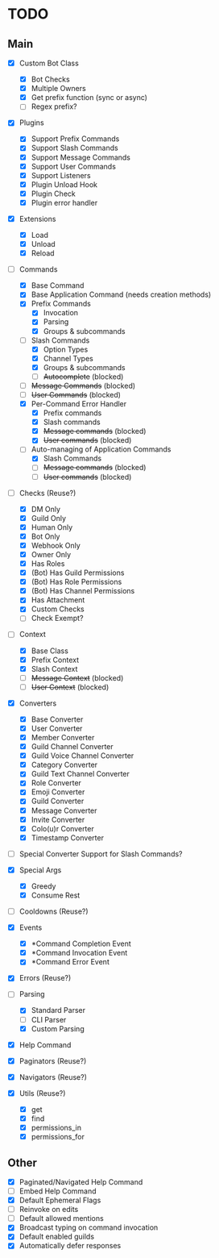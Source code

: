 # TODO

## Main

- [x] Custom Bot Class
  - [x] Bot Checks
  - [x] Multiple Owners
  - [x] Get prefix function (sync or async)
  - [ ] Regex prefix?

- [x] Plugins
  - [x] Support Prefix Commands
  - [x] Support Slash Commands
  - [x] Support Message Commands
  - [x] Support User Commands
  - [x] Support Listeners
  - [x] Plugin Unload Hook
  - [x] Plugin Check
  - [x] Plugin error handler

- [x] Extensions
  - [x] Load
  - [x] Unload
  - [x] Reload

- [ ] Commands
  - [x] Base Command
  - [x] Base Application Command (needs creation methods)
  - [x] Prefix Commands
    - [x] Invocation
    - [x] Parsing
    - [x] Groups & subcommands
  - [ ] Slash Commands
    - [x] Option Types
    - [x] Channel Types
    - [x] Groups & subcommands
    - [ ] ~~Autocomplete~~ (blocked)
  - [ ] ~~Message Commands~~ (blocked)
  - [ ] ~~User Commands~~ (blocked)
  - [x] Per-Command Error Handler
    - [x] Prefix commands
    - [x] Slash commands
    - [x] ~~Message commands~~ (blocked)
    - [x] ~~User commands~~ (blocked)
  - [ ] Auto-managing of Application Commands
    - [x] Slash Commands
    - [ ] ~~Message commands~~ (blocked)
    - [ ] ~~User commands~~ (blocked)

- [ ] Checks (Reuse?)
  - [x] DM Only
  - [x] Guild Only
  - [x] Human Only
  - [x] Bot Only
  - [x] Webhook Only
  - [x] Owner Only
  - [x] Has Roles
  - [x] (Bot) Has Guild Permissions
  - [x] (Bot) Has Role Permissions
  - [x] (Bot) Has Channel Permissions
  - [x] Has Attachment
  - [x] Custom Checks
  - [ ] Check Exempt?

- [ ] Context
  - [x] Base Class
  - [x] Prefix Context
  - [x] Slash Context
  - [ ] ~~Message Context~~ (blocked)
  - [ ] ~~User Context~~ (blocked)

- [x] Converters
  - [x] Base Converter
  - [x] User Converter
  - [x] Member Converter
  - [x] Guild Channel Converter
  - [x] Guild Voice Channel Converter
  - [x] Category Converter
  - [x] Guild Text Channel Converter
  - [x] Role Converter
  - [x] Emoji Converter
  - [x] Guild Converter
  - [x] Message Converter
  - [x] Invite Converter
  - [x] Colo(u)r Converter
  - [x] Timestamp Converter

- [ ] Special Converter Support for Slash Commands?

- [x] Special Args
  - [x] Greedy
  - [x] Consume Rest

- [ ] Cooldowns (Reuse?)

- [x] Events
  - [x] *Command Completion Event
  - [x] *Command Invocation Event
  - [x] *Command Error Event

- [x] Errors (Reuse?)

- [ ] Parsing
  - [x] Standard Parser
  - [ ] CLI Parser
  - [x] Custom Parsing

- [x] Help Command

- [x] Paginators (Reuse?)

- [x] Navigators (Reuse?)

- [x] Utils (Reuse?)
  - [x] get
  - [x] find
  - [x] permissions_in
  - [x] permissions_for

## Other

- [x] Paginated/Navigated Help Command
- [ ] Embed Help Command
- [x] Default Ephemeral Flags
- [ ] Reinvoke on edits
- [ ] Default allowed mentions
- [x] Broadcast typing on command invocation
- [x] Default enabled guilds
- [x] Automatically defer responses
